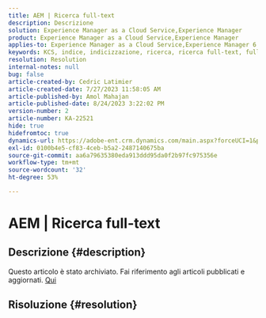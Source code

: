```yaml
---
title: AEM | Ricerca full-text
description: Descrizione
solution: Experience Manager as a Cloud Service,Experience Manager
product: Experience Manager as a Cloud Service,Experience Manager
applies-to: Experience Manager as a Cloud Service,Experience Manager 6.5
keywords: KCS, indice, indicizzazione, ricerca, ricerca full-text, full-text
resolution: Resolution
internal-notes: null
bug: false
article-created-by: Cedric Latimier
article-created-date: 7/27/2023 11:58:05 AM
article-published-by: Amol Mahajan
article-published-date: 8/24/2023 3:22:02 PM
version-number: 2
article-number: KA-22521
hide: true
hidefromtoc: true
dynamics-url: https://adobe-ent.crm.dynamics.com/main.aspx?forceUCI=1&pagetype=entityrecord&etn=knowledgearticle&id=0bffe5d6-742c-ee11-bdf4-6045bd006239
exl-id: 0100b4e5-cf83-4ceb-b5a2-2487140675ba
source-git-commit: aa6a79635380eda913ddd95da0f2b97fc975356e
workflow-type: tm+mt
source-wordcount: '32'
ht-degree: 53%

---
```


# AEM | Ricerca full-text

## Descrizione {#description}

Questo articolo è stato archiviato. Fai riferimento agli articoli pubblicati e aggiornati. [Qui](https://experienceleague.adobe.com/search.html?lang=it#sort=relevancy)

## Risoluzione {#resolution}
